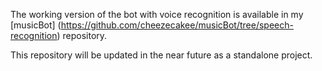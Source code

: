 The working version of the bot with voice recognition is available in my [musicBot] (https://github.com/cheezecakee/musicBot/tree/speech-recognition) repository.

This repository will be updated in the near future as a standalone project.
